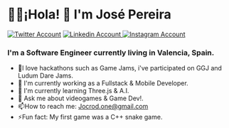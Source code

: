 # 👨‍💻¡Hola! 👋 I'm José Pereira
[![Twitter Account](https://img.shields.io/badge/Twitter-1DA1F2?style=for-the-badge&logo=twitter&logoColor=white)](www.twitter.com/jocrod1)
[![Linkedin Account](https://img.shields.io/badge/LinkedIn-0077B5?style=for-the-badge&logo=linkedin&logoColor=white)
](www.linkedin.com)
[
![Instagram Account](https://img.shields.io/badge/Instagram-E4405F?style=for-the-badge&logo=instagram&logoColor=white)
](www.instagram.com/jocrod1)
### I'm a Software Engineer currently living in Valencia, Spain.

 - 👾I love hackathons such as Game Jams, i've participated on GGJ and Ludum Dare Jams.
 - 🔭 I'm currently working as a Fullstack & Mobile Developer.
 - 🌱 I'm currently learning Three.js & A.I.
 - 💬 Ask me about videogames & Game Dev!.
 - 📫How to reach me: Jocrod.one@gmail.com
 - ⚡️Fun fact: My first game was a C++ snake game.

